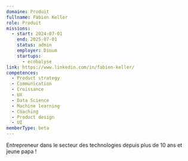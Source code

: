 ```yaml
---
domaine: Produit
fullname: Fabien Keller
role: Produit
missions:
  - start: 2024-07-01
    end: 2025-07-01
    status: admin
    employer: Dinum
    startups:
      - ecobalyse
link: https://www.linkedin.com/in/fabien-keller/
competences:
  - Product strategy
  - Communication
  - Croissance
  - UX
  - Data Science
  - Machine learning
  - Coaching
  - Product design
  - UI
memberType: beta
---
```

Entrepreneur dans le secteur des technologies depuis plus de 10 ans et jeune papa ! 